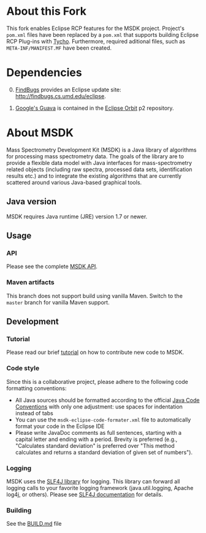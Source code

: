 # About this Fork

This fork enables Eclipse RCP features for the MSDK project.
Project's `pom.xml` files have been replaced by a `pom.xml` that supports building Eclipse RCP Plug-ins with [Tycho](https://eclipse.org/tycho/). Furthermore, required aditional files, such as `META-INF/MANIFEST.MF` have been created.

# Dependencies

0. [FindBugs](http://findbugs.sourceforge.net) provides an Eclipse update site:
    http://findbugs.cs.umd.edu/eclipse.
    
0. [Google's Guava](https://github.com/google/guava) is contained in the [Eclipse Orbit](http://download.eclipse.org/tools/orbit/downloads/) p2 repository.

# About MSDK

Mass Spectrometry Development Kit (MSDK) is a Java library of algorithms for processing mass spectrometry data. The goals of the library are to provide a flexible data model with Java interfaces for mass-spectrometry related objects (including raw spectra, processed data sets, identification results etc.) and to integrate the existing algorithms that are currently scattered around various Java-based graphical tools.

## Java version

MSDK requires Java runtime (JRE) version 1.7 or newer.


## Usage

### API

Please see the complete [MSDK API](http://msdk.github.io/api/).

### Maven artifacts

This branch does not support build using vanilla Maven. Switch to the `master` branch for vanilla Maven support.

## Development


### Tutorial

Please read our brief [tutorial](https://msdk.github.io/pull-request-tutorial.html) on how to contribute new code to MSDK.

### Code style

Since this is a collaborative project, please adhere to the following code formatting conventions:
* All Java sources should be formatted according to the official [Java Code Conventions](http://www.oracle.com/technetwork/java/javase/documentation/codeconvtoc-136057.html) with only one adjustment: use spaces for indentation instead of tabs
* You can use the `msdk-eclipse-code-formater.xml` file to automatically format your code in the Eclipse IDE
* Please write JavaDoc comments as full sentences, starting with a capital letter and ending with a period. Brevity is preferred (e.g., "Calculates standard deviation" is preferred over "This method calculates and returns a standard deviation of given set of numbers").

### Logging

MSDK uses the [SLF4J library](http://www.slf4j.org) for logging. This library can forward all logging calls to your favorite logging framework (java.util.logging, Apache log4j, or others). Please see [SLF4J documentation](http://www.slf4j.org/docs.html) for details.

### Building 

See the [BUILD.md](BUILD.md) file
